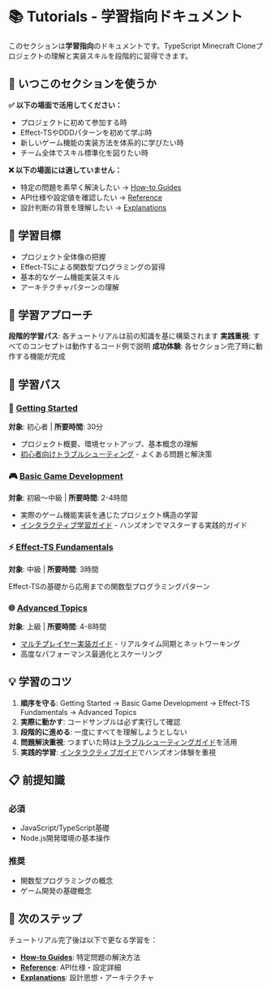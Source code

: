 # 📚 Tutorials - 学習指向ドキュメント

このセクションは**学習指向**のドキュメントです。TypeScript Minecraft Cloneプロジェクトの理解と実装スキルを段階的に習得できます。

## 🤔 いつこのセクションを使うか

**✅ 以下の場面で活用してください：**
- プロジェクトに初めて参加する時
- Effect-TSやDDDパターンを初めて学ぶ時
- 新しいゲーム機能の実装方法を体系的に学びたい時
- チーム全体でスキル標準化を図りたい時

**❌ 以下の場面には適していません：**
- 特定の問題を素早く解決したい → [How-to Guides](../how-to/)
- API仕様や設定値を確認したい → [Reference](../reference/)
- 設計判断の背景を理解したい → [Explanations](../explanations/)

## 🎯 学習目標

- プロジェクト全体像の把握
- Effect-TSによる関数型プログラミングの習得
- 基本的なゲーム機能実装スキル
- アーキテクチャパターンの理解

## 🚀 学習アプローチ

**段階的学習パス**: 各チュートリアルは前の知識を基に構築されます
**実践重視**: すべてのコンセプトは動作するコード例で説明
**成功体験**: 各セクション完了時に動作する機能が完成

## 📖 学習パス

### 🚀 [Getting Started](./getting-started/)
**対象**: 初心者 | **所要時間**: 30分

- プロジェクト概要、環境セットアップ、基本概念の理解
- [初心者向けトラブルシューティング](./getting-started/02-common-issues-and-solutions.md) - よくある問題と解決策

### 🎮 [Basic Game Development](./basic-game-development/)
**対象**: 初級〜中級 | **所要時間**: 2-4時間

- 実際のゲーム機能実装を通じたプロジェクト構造の学習
- [インタラクティブ学習ガイド](./basic-game-development/04-interactive-learning-guide.md) - ハンズオンでマスターする実践的ガイド

### ⚡ [Effect-TS Fundamentals](./effect-ts-fundamentals/)
**対象**: 中級 | **所要時間**: 3時間

Effect-TSの基礎から応用までの関数型プログラミングパターン

### 🌐 [Advanced Topics](./advanced-topics/)
**対象**: 上級 | **所要時間**: 4-8時間

- [マルチプレイヤー実装ガイド](./advanced-topics/multiplayer-implementation-guide.md) - リアルタイム同期とネットワーキング
- 高度なパフォーマンス最適化とスケーリング

## 💡 学習のコツ

1. **順序を守る**: Getting Started → Basic Game Development → Effect-TS Fundamentals → Advanced Topics
2. **実際に動かす**: コードサンプルは必ず実行して確認
3. **段階的に進める**: 一度にすべてを理解しようとしない
4. **問題解決重視**: つまずいた時は[トラブルシューティングガイド](./getting-started/02-common-issues-and-solutions.md)を活用
5. **実践的学習**: [インタラクティブガイド](./basic-game-development/04-interactive-learning-guide.md)でハンズオン体験を重視

## 📋 前提知識

### 必須
- JavaScript/TypeScript基礎
- Node.js開発環境の基本操作

### 推奨
- 関数型プログラミングの概念
- ゲーム開発の基礎概念

## 🔗 次のステップ

チュートリアル完了後は以下で更なる学習を：

- **[How-to Guides](../how-to/)**: 特定問題の解決方法
- **[Reference](../reference/)**: API仕様・設定詳細
- **[Explanations](../explanations/)**: 設計思想・アーキテクチャ